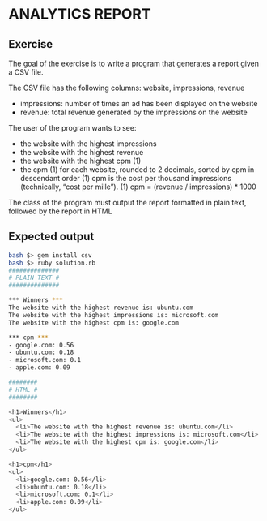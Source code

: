 # ANALYTICS REPORT

## Exercise

The goal of the exercise is to write a program that generates a report given a CSV file.

The CSV file has the following columns: website, impressions, revenue
- impressions: number of times an ad has been displayed on the website
- revenue: total revenue generated by the impressions on the website

The user of the program wants to see:
- the website with the highest impressions
- the website with the highest revenue
- the website with the highest cpm (1)
- the cpm (1) for each website, rounded to 2 decimals, sorted by cpm in descendant order
(1) cpm is the cost per thousand impressions (technically, “cost per mille”).
(1) cpm = (revenue / impressions) * 1000

The class of the program must output the report formatted in plain text, followed by the report in HTML

## Expected output

```bash
bash $> gem install csv
bash $> ruby solution.rb
##############
# PLAIN TEXT #
##############

*** Winners ***
The website with the highest revenue is: ubuntu.com
The website with the highest impressions is: microsoft.com
The website with the highest cpm is: google.com

*** cpm ***
- google.com: 0.56
- ubuntu.com: 0.18
- microsoft.com: 0.1
- apple.com: 0.09

########
# HTML #
########

<h1>Winners</h1>
<ul>
  <li>The website with the highest revenue is: ubuntu.com</li>
  <li>The website with the highest impressions is: microsoft.com</li>
  <li>The website with the highest cpm is: google.com</li>
</ul>

<h1>cpm</h1>
<ul>
  <li>google.com: 0.56</li>
  <li>ubuntu.com: 0.18</li>
  <li>microsoft.com: 0.1</li>
  <li>apple.com: 0.09</li>
</ul>

```
